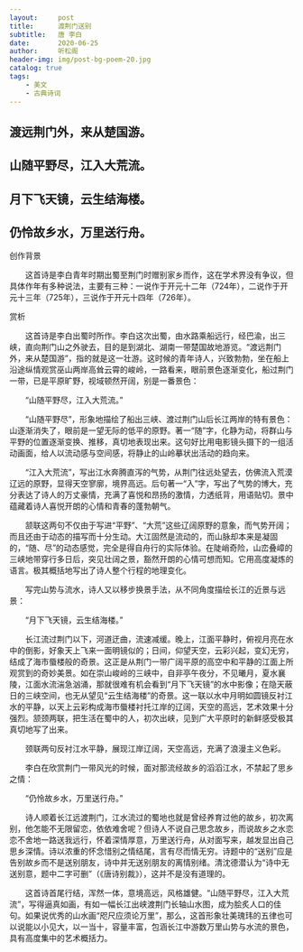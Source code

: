```yaml
---
layout:     post
title:      渡荆门送别
subtitle:   唐 李白
date:       2020-06-25
author:     听松阁
header-img: img/post-bg-poem-20.jpg
catalog: true
tags:
    - 美文
    - 古典诗词
---
```


## 渡远荆门外，来从楚国游。

## 山随平野尽，江入大荒流。

## 月下飞天镜，云生结海楼。

## 仍怜故乡水，万里送行舟。





创作背景



　　这首诗是李白青年时期出蜀至荆门时赠别家乡而作，这在学术界没有争议，但具体作年有多种说法，主要有三种：一说作于开元十二年（724年），二说作于开元十三年（725年），三说作于开元十四年（726年）。





赏析



　　这首诗是李白出蜀时所作。李白这次出蜀，由水路乘船远行，经巴渝，出三峡，直向荆门山之外驶去，目的是到湖北、湖南一带楚国故地游览。“渡远荆门外，来从楚国游”，指的就是这一壮游。这时候的青年诗人，兴致勃勃，坐在船上沿途纵情观赏巫山两岸高耸云霄的峻岭，一路看来，眼前景色逐渐变化，船过荆门一带，已是平原旷野，视域顿然开阔，别是一番景色：



　　“山随平野尽，江入大荒流。”



　　“山随平野尽”，形象地描绘了船出三峡、渡过荆门山后长江两岸的特有景色：山逐渐消失了，眼前是一望无际的低平的原野。著一“随”字，化静为动，将群山与平野的位置逐渐变换、推移，真切地表现出来。这句好比用电影镜头摄下的一组活动画面，给人以流动感与空间感，将静止的山岭摹状出活动的趋向来。



　　“江入大荒流”，写出江水奔腾直泻的气势，从荆门往远处望去，仿佛流入荒漠辽远的原野，显得天空寥廓，境界高远。后句著一“入”字，写出了气势的博大，充分表达了诗人的万丈豪情，充满了喜悦和昂扬的激情，力透纸背，用语贴切。景中蕴藏着诗人喜悦开朗的心情和青春的蓬勃朝气。



　　颔联这两句不仅由于写进“平野”、“大荒”这些辽阔原野的意象，而气势开阔；而且还由于动态的描写而十分生动。大江固然是流动的，而山脉却本来是凝固的，“随、尽”的动态感觉，完全是得自舟行的实际体验。在陡峭奇险，山峦叠嶂的三峡地带穿行多日后，突见壮阔之景，豁然开朗的心情可想而知。它用高度凝炼的语言。极其概括地写出了诗人整个行程的地理变化。



　　写完山势与流水，诗人又以移步换景手法，从不同角度描绘长江的近景与远景：



　　“月下飞天镜，云生结海楼。”



　　长江流过荆门以下，河道迂曲，流速减缓。晚上，江面平静时，俯视月亮在水中的倒影，好象天上飞来一面明镜似的；日间，仰望天空，云彩兴起，变幻无穷，结成了海市蜃楼般的奇景。这正是从荆门一带广阔平原的高空中和平静的江面上所观赏到的奇妙美景。如在崇山峻岭的三峡中，自非亭午夜分，不见曦月，夏水襄陵，江面水流湍急汹涌，那就很难有机会看到“月下飞天镜”的水中影像；在隐天蔽日的三峡空间，也无从望见“云生结海楼”的奇景。这一联以水中月明如圆镜反衬江水的平静，以天上云彩构成海市蜃楼衬托江岸的辽阔，天空的高远，艺术效果十分强烈。颔颈两联，把生活在蜀中的人，初次出峡，见到广大平原时的新鲜感受极其真切地写了出来。



　　颈联两句反衬江水平静，展现江岸辽阔，天空高远，充满了浪漫主义色彩。



　　李白在欣赏荆门一带风光的时候，面对那流经故乡的滔滔江水，不禁起了思乡之情：



　　“仍怜故乡水，万里送行舟。”



　　诗人顺着长江远渡荆门，江水流过的蜀地也就是曾经养育过他的故乡，初次离别，他怎能不无限留恋，依依难舍呢？但诗人不说自己思念故乡，而说故乡之水恋恋不舍地一路送我远行，怀着深情厚意，万里送行舟，从对面写来，越发显出自己思乡深情。诗以浓重的怀念惜别之情结尾，言有尽而情无穷。诗题中的“送别”应是告别故乡而不是送别朋友，诗中并无送别朋友的离情别绪。清沈德潜认为“诗中无送别意，题中二字可删”（《唐诗别裁》），这并不是没有道理的。



　　这首诗首尾行结，浑然一体，意境高远，风格雄健。“山随平野尽，江入大荒流”，写得逼真如画，有如一幅长江出峡渡荆门长轴山水图，成为脍炙人口的佳句。如果说优秀的山水画“咫尺应须论万里”，那么，这首形象壮美瑰玮的五律也可以说能以小见大，以一当十，容量丰富，包涵长江中游数万里山势与水流的景色，具有高度集中的艺术概括力。
